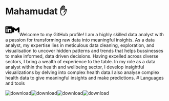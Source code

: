 # Mahamudat ✋
<a href="https://www.linkedin.com/in/mahamudat-oke-abiodun/" target="_blank">
  <img align="left" alt="Mahamudat | LinkedIn" width="22px" src="./linkedin.svg" />
</a>
<a href="mailto:Mahamudatoke@gmail.com">
  <img align="left" alt="Mahamudat | LinkedIn" width="22px" src="./gmail.svg" />
</a> <br>
Welcome to my GitHub profile! 
I am a highly skilled data analyst with a passion for transforming raw data into meaningful insights.
As a data analyst, my expertise lies in meticulous data cleaning, exploration, and visualisation to uncover hidden patterns and trends that helps bussinesses to make informed, data driven decisions.
Having excelled across diverse sectors, I bring a wealth of experience to the table. In my role as a data analyst within the health and wellbeing sector, I develop insightful visualizations by delving into complex health data.I also analyse complex health data to give meaningful insights and make predictions.
# Languages and tools

![download](https://github.com/Thecodedgirl/Thecodedgirl/assets/115795381/00c02983-fce3-4728-9e8c-16acc6f50a3d)![download](https://github.com/Thecodedgirl/Thecodedgirl/assets/115795381/8be50fac-9667-4584-bfdd-73c718f4e1c1)![download](https://github.com/Thecodedgirl/Thecodedgirl/assets/115795381/9a70423b-30c6-4bc5-a8fc-cf37207d8e94)![download](https://github.com/Thecodedgirl/Thecodedgirl/assets/115795381/8e936e43-d470-44bb-90d4-a6b184c67fa9)


